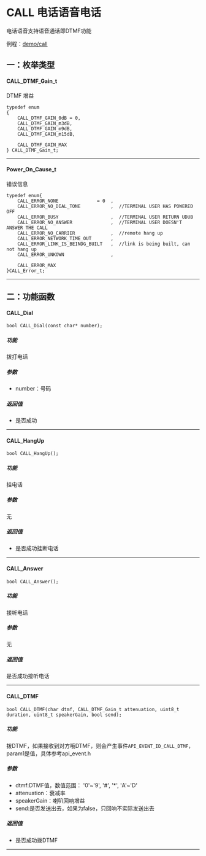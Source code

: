 CALL 电话语音电话
====

电话语音支持语音通话即DTMF功能

例程：[demo/call](https://github.com/Ai-Thinker-Open/GPRS_C_SDK/blob/master/demo/call/src/demo_call.c)


## 一：枚举类型

#### CALL_DTMF_Gain_t

DTMF 增益

```
typedef enum
{
    CALL_DTMF_GAIN_0dB = 0,
    CALL_DTMF_GAIN_m3dB,
    CALL_DTMF_GAIN_m9dB,
    CALL_DTMF_GAIN_m15dB,

    CALL_DTMF_GAIN_MAX
} CALL_DTMF_Gain_t;
```

---

#### Power_On_Cause_t

错误信息

```
typedef enum{
    CALL_ERROR_NONE              = 0  ,
    CALL_ERROR_NO_DIAL_TONE           ,  //TERMINAL USER HAS POWERED OFF
    CALL_ERROR_BUSY                   ,  //TERMINAL USER RETURN UDUB
    CALL_ERROR_NO_ANSWER              ,  //TERMINAL USER DOESN'T ANSWER THE CALL
    CALL_ERROR_NO_CARRIER             ,  //remote hang up
    CALL_ERROR_NETWORK_TIME_OUT       ,
    CALL_ERROR_LINK_IS_BEINDG_BUILT   ,  //link is being built, can not hang up
    CALL_ERROR_UNKOWN                 ,
    
    CALL_ERROR_MAX
}CALL_Error_t;
```

---


## 二：功能函数


#### CALL_Dial

```
bool CALL_Dial(const char* number);
```

##### 功能

拨打电话

##### 参数

* number：号码

##### 返回值

* 是否成功

---

#### CALL_HangUp

```
bool CALL_HangUp();
```

##### 功能

挂电话

##### 参数

无

##### 返回值

* 是否成功挂断电话

---

#### CALL_Answer

```
bool CALL_Answer();
```

##### 功能

接听电话

##### 参数

无

##### 返回值

是否成功接听电话

---

#### CALL_DTMF

```
bool CALL_DTMF(char dtmf, CALL_DTMF_Gain_t attenuation, uint8_t duration, uint8_t speakerGain, bool send);
```

##### 功能

拨DTMF，如果接收到对方哦DTMF，则会产生事件`API_EVENT_ID_CALL_DTMF`，param1是值，具体参考api_event.h

##### 参数

* dtmf:DTMF值，数值范围： '0'~'9', '#', '*', 'A'~'D'
* attenuation：衰减率
* speakerGain：喇叭回响增益
* send:是否发送出去，如果为false，只回响不实际发送出去

##### 返回值

* 是否成功拨DTMF

---

